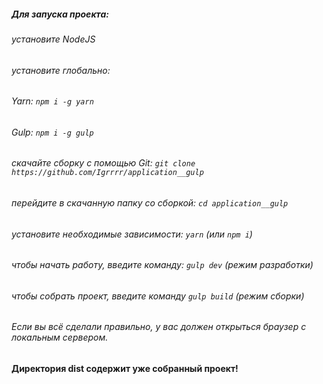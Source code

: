##### Для запуска проекта:

###### установите NodeJS

######  установите глобально:
###### Yarn: ```npm i -g yarn```
###### Gulp: ```npm i -g gulp```

######  скачайте сборку с помощью Git:  ```git clone https://github.com/Igrrrr/application__gulp```

###### перейдите в скачанную папку со сборкой: ```cd application__gulp```

###### установите необходимые зависимости: ```yarn``` (или ```npm i```)

###### чтобы начать работу, введите команду: ```gulp dev``` (режим разработки)

###### чтобы собрать проект, введите команду ```gulp build``` (режим сборки)

###### Если вы всё сделали правильно, у вас должен открыться браузер с локальным сервером.


#### Директория dist содержит уже собранный проект!
